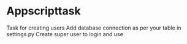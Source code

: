 # Appscripttask
Task for creating users
Add database connection as per your table in settings.py
Create super user to login and use
